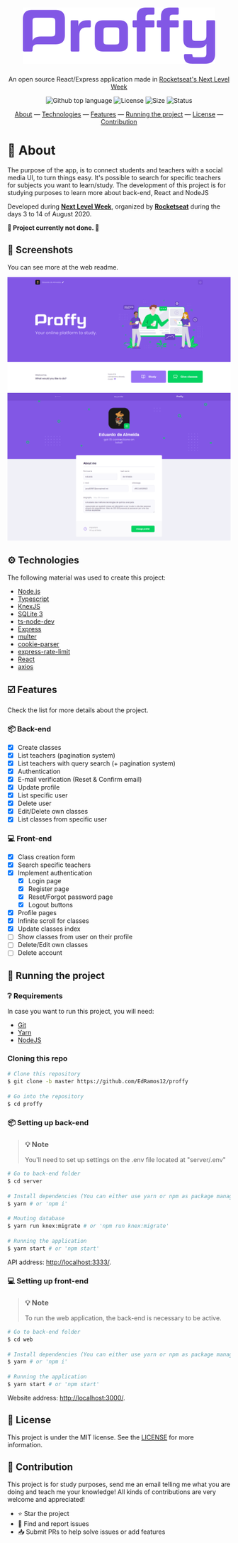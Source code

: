 <h1 align="center">
  <img src="https://raw.githubusercontent.com/EdRamos12/proffy/master/img/logo.png" width="auto" alt="Proffy" />
</h1>

<p align="center">An open source React/Express application made in <a href="https://nextlevelweek.com">Rocketseat's Next Level Week</a></p>


<p align="center">
  <img alt="Github top language" src="https://img.shields.io/github/languages/top/edramos12/Proffy">
  
  <img alt="License" src="https://img.shields.io/github/license/edramos12/Proffy">
  
  <img alt="Size" src="https://img.shields.io/github/languages/code-size/edramos12/proffy">
   
  <img alt="Status" src="https://img.shields.io/badge/repo%20status-WIP-yellow">
</p>

<p align="center">
 <a href="#about">About</a> — 
 <a href="#-technologies">Technologies</a> — 
 <a href="#-features">Features</a> — 
 <a href="#-running-the-project">Running the project</a> —  
 <a href="#-license">License</a> — 
 <a href="#-contribution">Contribution</a>
</p>

# 📖 About

The purpose of the app, is to connect students and teachers with a social media UI, to turn things easy. It's possible to search for specific teachers for subjects you want to learn/study. The development of this project is for studying purposes to learn more about back-end, React and NodeJS

Developed during **[Next Level Week](https://nextlevelweek.com/)**, organized by **[Rocketseat](https://github.com/Rocketseat)** during the days 3 to 14 of August 2020.

**🚧 Project currently not done. 🚧**

## 📸 Screenshots

You can see more at the web readme.

<img src="https://raw.githubusercontent.com/EdRamos12/proffy/master/img/screenshots/screenshot_1.png" width="auto" alt="Screenshots" />
<img src="https://raw.githubusercontent.com/EdRamos12/proffy/master/img/screenshots/screenshot_2.png" width="auto" alt="Screenshots" />

## ⚙️ Technologies

The following material was used to create this project:

- [Node.js](https://nodejs.org/en/)
- [Typescript](https://www.typescriptlang.org/)
- [KnexJS](http://knexjs.org/)
- [SQLite 3](https://www.npmjs.com/package/sqlite3)
- [ts-node-dev](https://github.com/whitecolor/ts-node-dev)
- [Express](https://expressjs.com/)
- [multer](https://github.com/expressjs/multer)
- [cookie-parser](https://github.com/expressjs/cookie-parse)
- [express-rate-limit](https://github.com/nfriedly/express-rate-limit)
- [React](https://reactjs.org/)
- [axios](https://github.com/axios/axios)

## ☑️ Features

Check the list for more details about the project.

### 📦 Back-end

- [x] Create classes
- [x] List teachers (pagination system)
- [x] List teachers with query search (+ pagination system)
- [x] Authentication
- [x] E-mail verification (Reset & Confirm email)
- [x] Update profile
- [x] List specific user
- [x] Delete user
- [x] Edit/Delete own classes
- [x] List classes from specific user 

### 💻 Front-end

- [x] Class creation form
- [x] Search specific teachers
- [x] Implement authentication
	- [x] Login page
	- [x] Register page
	- [x] Reset/Forgot password page
	- [x] Logout buttons
- [x] Profile pages
- [x] Infinite scroll for classes
- [x] Update classes index
- [ ] Show classes from user on their profile
- [ ] Delete/Edit own classes
- [ ] Delete account

## 🚀 Running the project

### ❔ Requirements

In case you want to run this project, you will need:
- [Git](https://git-scm.com/) 
- [Yarn](https://classic.yarnpkg.com/lang/en/)
- [NodeJS](https://nodejs.org/en/) 

### Cloning this repo

```bash
# Clone this repository
$ git clone -b master https://github.com/EdRamos12/proffy

# Go into the repository
$ cd proffy
```

### 📦 Setting up back-end

<blockquote> 
	<h3>💡 Note</h3>
	You'll need to set up settings on the .env file located at "server/.env"
</blockquote>

```bash
# Go to back-end folder
$ cd server

# Install dependencies (You can either use yarn or npm as package manager)
$ yarn # or 'npm i'

# Mouting database
$ yarn run knex:migrate # or 'npm run knex:migrate'

# Running the application
$ yarn start # or 'npm start'
```
API address: [http://localhost:3333/](http://localhost:3333/).

### 💻 Setting up front-end

<blockquote> 
	<h3>💡 Note</h3>
	To run the web application, the back-end is necessary to be active.
</blockquote>

```bash
# Go to back-end folder
$ cd web

# Install dependencies (You can either use yarn or npm as package manager)
$ yarn # or 'npm i'

# Running the application
$ yarn start # or 'npm start'
```
Website address: [http://localhost:3000/](http://localhost:3000/).

## 📜 License

This project is under the MIT license. See the [LICENSE](https://github.com/EdRamos12/proffy/blob/master/LICENSE) for more information.

## 🤝 Contribution

This project is for study purposes, send me an email telling me what you are doing and teach me your knowledge!
All kinds of contributions are very welcome and appreciated!

- ⭐️ Star the project
- 🐛 Find and report issues
- 📥 Submit PRs to help solve issues or add features
